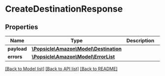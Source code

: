 # CreateDestinationResponse

## Properties
Name | Type | Description | Notes
------------ | ------------- | ------------- | -------------
**payload** | [**\Popsicle\Amazon\Model\Destination**](Destination.md) |  | [optional] 
**errors** | [**\Popsicle\Amazon\Model\ErrorList**](ErrorList.md) |  | [optional] 

[[Back to Model list]](../../README.md#documentation-for-models) [[Back to API list]](../../README.md#documentation-for-api-endpoints) [[Back to README]](../../README.md)

